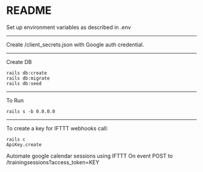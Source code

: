 # README

Set up environment variables as described in .env

***

Create /client_secrets.json with Google auth credential.

***


Create DB
```
rails db:create
rails db:migrate
rails db:seed
```

***

To Run

`rails s -b 0.0.0.0`

***

To create a key for IFTTT webhooks call:
```
rails c
ApiKey.create
```

Automate google calendar sessions using IFTTT
On event POST to /trainingsessions?access_token=KEY
